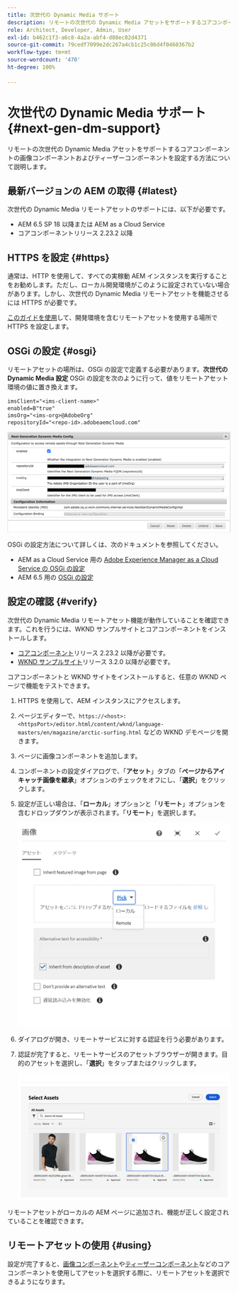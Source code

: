 ```yaml
---
title: 次世代の Dynamic Media サポート
description: リモートの次世代の Dynamic Media アセットをサポートするコアコンポーネントの画像コンポーネントおよびティーザーコンポーネントを設定する方法について説明します。
role: Architect, Developer, Admin, User
exl-id: b462c1f3-a6c8-4a2a-abf4-d08ec82d4371
source-git-commit: 79cedf7099e2dc267a4cb1c25c06d4f0460367b2
workflow-type: tm+mt
source-wordcount: '470'
ht-degree: 100%

---
```


# 次世代の Dynamic Media サポート {#next-gen-dm-support}

リモートの次世代の Dynamic Media アセットをサポートするコアコンポーネントの画像コンポーネントおよびティーザーコンポーネントを設定する方法について説明します。

## 最新バージョンの AEM の取得 {#latest}

次世代の Dynamic Media リモートアセットのサポートには、以下が必要です。

* AEM 6.5 SP 18 以降または AEM as a Cloud Service
* コアコンポーネントリリース 2.23.2 以降

## HTTPS を設定 {#https}

通常は、HTTP を使用して、すべての実稼動 AEM インスタンスを実行することをお勧めします。ただし、ローカル開発環境がこのように設定されていない場合があります。しかし、次世代の Dynamic Media リモートアセットを機能させるには HTTPS が必要です。

[このガイドを使用](https://experienceleague.adobe.com/docs/experience-manager-learn/foundation/security/use-the-ssl-wizard.html?lang=ja)して、開発環境を含むリモートアセットを使用する場所で HTTPS を設定します。

## OSGi の設定 {#osgi}

リモートアセットの場所は、OSGi の設定で定義する必要があります。**次世代の Dynamic Media 設定** OSGi の設定を次のように行って、値をリモートアセット環境の値に置き換えます。

```text
imsClient="<ims-client-name>"
enabled=B"true"
imsOrg="<ims-org>@AdobeOrg"
repositoryId="<repo-id>.adobeaemcloud.com"
```

![次世代の Dynamic Media 設定 OSGi の設定ウィンドウ](/help/assets/remote-assets-osgi.png)

OSGi の設定方法について詳しくは、次のドキュメントを参照してください。

* AEM as a Cloud Service 用の [Adobe Experience Manager as a Cloud Service の OSGi の設定](https://experienceleague.adobe.com/docs/experience-manager-cloud-service/content/implementing/deploying/configuring-osgi.html?lang=ja)
* AEM 6.5 用の [OSGi の設定](https://experienceleague.adobe.com/docs/experience-manager-65/deploying/configuring/configuring-osgi.html?lang=ja)

## 設定の確認 {#verify}

次世代の Dynamic Media リモートアセット機能が動作していることを確認できます。これを行うには、WKND サンプルサイトとコアコンポーネントをインストールします。

* [コアコンポーネント](https://github.com/adobe/aem-core-wcm-components/releases/download/core.wcm.components.reactor-2.23.2/core.wcm.components.all-2.23.2.zip)リリース 2.23.2 以降が必要です。
* [WKND サンプルサイト](https://github.com/adobe/aem-guides-wknd/releases/download/aem-guides-wknd-3.2.0/aem-guides-wknd.all-3.2.0-classic.zip)リリース 3.2.0 以降が必要です。

コアコンポーネントと WKND サイトをインストールすると、任意の WKND ページで機能をテストできます。

1. HTTPS を使用して、AEM インスタンスにアクセスします。

1. ページエディターで、`https://<host>:<httpsPort>/editor.html/content/wknd/language-masters/en/magazine/arctic-surfing.html` などの WKND デモページを開きます。

1. ページに画像コンポーネントを追加します。

1. コンポーネントの設定ダイアログで、「**アセット**」タブの「**ページからアイキャッチ画像を継承**」オプションのチェックをオフにし、「**選択**」をクリックします。

1. 設定が正しい場合は、「**ローカル**」オプションと「**リモート**」オプションを含むドロップダウンが表示されます。「**リモート**」を選択します。

   ![画像選択用のリモートとローカルの選択オプション](/help/assets/remote-asset-selection.png)

1. ダイアログが開き、リモートサービスに対する認証を行う必要があります。

1. 認証が完了すると、リモートサービスのアセットブラウザーが開きます。目的のアセットを選択し、「**選択**」をタップまたはクリックします。

   ![リモートアセットの選択](/help/assets/remote-asset-picker.png)

リモートアセットがローカルの AEM ページに追加され、機能が正しく設定されていることを確認できます。

## リモートアセットの使用 {#using}

設定が完了すると、[画像コンポーネント](/help/components/image.md)や[ティーザーコンポーネント](/help/components/teaser.md)などのコアコンポーネントを使用してアセットを選択する際に、リモートアセットを選択できるようになります。
